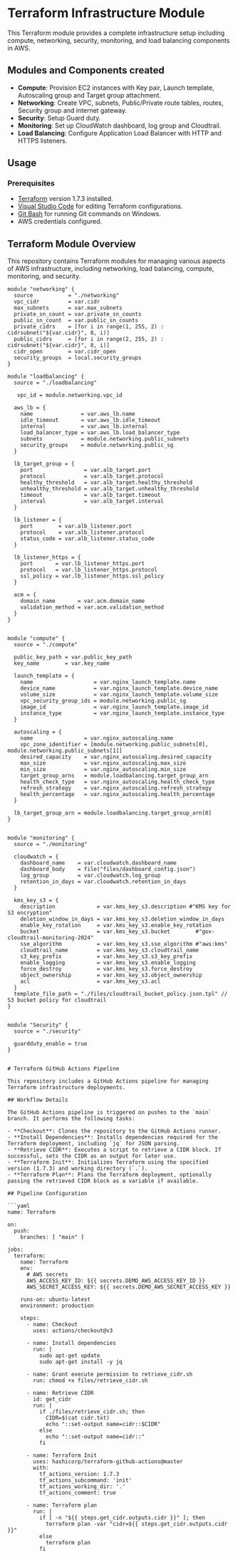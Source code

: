 # Terraform Infrastructure Module

This Terraform module provides a complete infrastructure setup including compute, networking, security, monitoring, and load balancing components in AWS.

## Modules and Components created

- **Compute**: Provision EC2 instances with Key pair, Launch template, Autoscaling group and Target group attachment.
- **Networking**: Create VPC, subnets, Public/Private route tables, routes, Security group and internet gateway.
- **Security**: Setup Guard duty.
- **Monitoring**: Set up CloudWatch dashboard, log group and Cloudtrail.
- **Load Balancing**: Configure Application Load Balancer with HTTP and HTTPS listeners.



## Usage

### Prerequisites

- [Terraform](https://www.terraform.io/downloads.html) version 1.7.3 installed.
- [Visual Studio Code](https://code.visualstudio.com/) for editing Terraform configurations.
- [Git Bash](https://gitforwindows.org/) for running Git commands on Windows.
- AWS credentials configured.

## Terraform Module Overview

This repository contains Terraform modules for managing various aspects of AWS infrastructure, including networking, load balancing, compute, monitoring, and security.


```hcl
module "networking" {
  source           = "./networking"
  vpc_cidr         = var.cidr
  max_subnets      = var.max_subnets
  private_sn_count = var.private_sn_counts
  public_sn_count  = var.public_sn_counts
  private_cidrs    = [for i in range(1, 255, 2) : cidrsubnet("${var.cidr}", 8, i)]
  public_cidrs     = [for i in range(2, 255, 2) : cidrsubnet("${var.cidr}", 8, i)]
  cidr_open        = var.cidr_open
  security_groups  = local.security_groups
}

module "loadbalancing" {
  source = "./loadbalancing"

   vpc_id = module.networking.vpc_id

  aws_lb = {
    name               = var.aws_lb.name
    idle_timeout       = var.aws_lb.idle_timeout
    internal           = var.aws_lb.internal
    load_balancer_type = var.aws_lb.load_balancer_type
    subnets            = module.networking.public_subnets
    security_groups    = module.networking.public_sg
  }

  lb_target_group = {
    port                = var.alb_target.port
    protocol            = var.alb_target.protocol
    healthy_threshold   = var.alb_target.healthy_threshold
    unhealthy_threshold = var.alb_target.unhealthy_threshold
    timeout             = var.alb_target.timeout
    interval            = var.alb_target.interval
  }

  lb_listener = {
    port        = var.alb_listener.port
    protocol    = var.alb_listener.protocol
    status_code = var.alb_listener.status_code
  }

  lb_listener_https = {
    port       = var.lb_listener_https.port
    protocol   = var.lb_listener_https.protocol
    ssl_policy = var.lb_listener_https.ssl_policy
  }

  acm = {
    domain_name       = var.acm.domain_name
    validation_method = var.acm.validation_method
  }
}


module "compute" {
  source = "./compute"

  public_key_path = var.public_key_path
  key_name        = var.key_name

  launch_template = {
    name                   = var.nginx_launch_template.name
    device_name            = var.nginx_launch_template.device_name
    volume_size            = var.nginx_launch_template.volume_size
    vpc_security_group_ids = module.networking.public_sg
    image_id               = var.nginx_launch_template.image_id
    instance_type          = var.nginx_launch_template.instance_type
  }

  autoscaling = {
    name                = var.nginx_autoscaling.name
    vpc_zone_identifier = [module.networking.public_subnets[0], module.networking.public_subnets[1]] 
    desired_capacity    = var.nginx_autoscaling.desired_capacity
    max_size            = var.nginx_autoscaling.max_size
    min_size            = var.nginx_autoscaling.min_size
    target_group_arns   = module.loadbalancing.target_group_arn
    health_check_type   = var.nginx_autoscaling.health_check_type
    refresh_strategy    = var.nginx_autoscaling.refresh_strategy
    health_percentage   = var.nginx_autoscaling.health_percentage
  }

  lb_target_group_arn = module.loadbalancing.target_group_arn[0]
}


module "monitoring" {
  source = "./monitoring"

  cloudwatch = {
    dashboard_name    = var.cloudwatch.dashboard_name
    dashboard_body    = file("files/dashboard_config.json")
    log_group         = var.cloudwatch.log_group
    retention_in_days = var.cloudwatch.retention_in_days
  }

  kms_key_s3 = {
    description             = var.kms_key_s3.description #"KMS key for S3 encryption"
    deletion_window_in_days = var.kms_key_s3.deletion_window_in_days
    enable_key_rotation     = var.kms_key_s3.enable_key_rotation
    bucket                  = var.kms_key_s3.bucket        #"gov-cloudtrail-monitoring-2024"
    sse_algorithm           = var.kms_key_s3.sse_algorithm #"aws:kms"
    cloudtrail_name         = var.kms_key_s3.cloudtrail_name
    s3_key_prefix           = var.kms_key_s3.s3_key_prefix
    enable_logging          = var.kms_key_s3.enable_logging
    force_destroy           = var.kms_key_s3.force_destroy
    object_ownership        = var.kms_key_s3.object_ownership
    acl                     = var.kms_key_s3.acl
  }
  template_file_path = "./files/cloudtrail_bucket_policy.json.tpl" // S3 bucket policy for cloudtrail
}


module "Security" {
  source = "./security"

  guardduty_enable = true
}


# Terraform GitHub Actions Pipeline

This repository includes a GitHub Actions pipeline for managing Terraform infrastructure deployments.

## Workflow Details

The GitHub Actions pipeline is triggered on pushes to the `main` branch. It performs the following tasks:

- **Checkout**: Clones the repository to the GitHub Actions runner.
- **Install Dependencies**: Installs dependencies required for the Terraform deployment, including `jq` for JSON parsing.
- **Retrieve CIDR**: Executes a script to retrieve a CIDR block. If successful, sets the CIDR as an output for later use.
- **Terraform Init**: Initializes Terraform using the specified version (1.7.3) and working directory (`.`).
- **Terraform Plan**: Plans the Terraform deployment, optionally passing the retrieved CIDR block as a variable if available.

## Pipeline Configuration

```yaml
name: Terraform

on:
  push:
    branches: [ "main" ]

jobs:
  terraform:
    name: Terraform
    env:
      # AWS secrets
      AWS_ACCESS_KEY_ID: ${{ secrets.DEMO_AWS_ACCESS_KEY_ID }}
      AWS_SECRET_ACCESS_KEY: ${{ secrets.DEMO_AWS_SECRET_ACCESS_KEY }}

    runs-on: ubuntu-latest
    environment: production

    steps:
      - name: Checkout
        uses: actions/checkout@v3

      - name: Install dependencies
        run: |
          sudo apt-get update
          sudo apt-get install -y jq
      
      - name: Grant execute permission to retrieve_cidr.sh
        run: chmod +x files/retrieve_cidr.sh

      - name: Retrieve CIDR
        id: get_cidr
        run: |
          if ./files/retrieve_cidr.sh; then
            CIDR=$(cat cidr.txt)
            echo "::set-output name=cidr::$CIDR"
          else
            echo "::set-output name=cidr::"
          fi

      - name: Terraform Init
        uses: hashicorp/terraform-github-actions@master
        with:
          tf_actions_version: 1.7.3
          tf_actions_subcommand: 'init'
          tf_actions_working_dir: '.'
          tf_actions_comment: true

      - name: Terraform plan
        run: |
          if [ -n "${{ steps.get_cidr.outputs.cidr }}" ]; then
            terraform plan -var "cidr=${{ steps.get_cidr.outputs.cidr }}"
          else
            terraform plan
          fi
